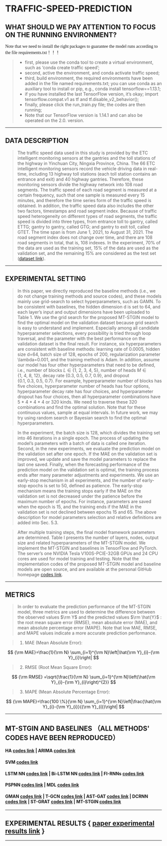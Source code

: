 # TRAFFIC-SPEED-PREDICTION

## WHAT SHOULD WE PAY ATTENTION TO FOCUS ON THE RUNNING ENVIRONMENT?

<font face="微软雅黑" >Note that we need to install the right packages to guarantee the model runs according to the file requirements.txt！！！</font>
  
>* first, please use the conda tool to create a virtual environment, such as ‘conda create traffic speed’;  
> * second, active the environment, and conda activate traffic speed;   
> * third, build environment, the required environments have been added in the file named requirements.txt; you can use conda as an auxiliary tool to install or pip, e.g., conda install tensorflow==1.13.1;    
> * if you have installed the last TensorFlow version, it’s okay; import tensorflow.compat.v1 as tf and tf.disable_v2_behavior();    
> * finally, please click the run_train.py file; the codes are then running;  
> * Note that our TensorFlow version is 1.14.1 and can also be operated on the 2.0. version.  
---
## DATA DESCRIPTION  
> The traffic speed data used in this study is provided by the ETC intelligent monitoring sensors at the gantries and the toll stations of the highway in Yinchuan City, Ningxia Province, China. The 66 ETC intelligent monitoring sensors record the vehicle driving data in real-time, including 13 highway toll stations (each toll station contains an entrance and exit) and 40 highway gantries. Therefore, these monitoring sensors divide the highway network into 108 road segments. The traffic speed of each road segment is measured at a certain frequency, such that one sample is measured every 15 minutes, and therefore the time series form of the traffic speed is obtained. In addition, the traffic speed data also includes the other two factors, timestamps and road segment index. Because of traffic speed heterogeneity on different types of road segments, the traffic speed is divided into three types, from entrance toll to gantry, called ETTG; gantry to gantry, called GTG; and gantry to exit toll, called GTET. The time span is from June 1, 2021, to August 31, 2021. The road segment index does not change over time, and there are 108 road segments in total, that is, 108 indexes. In the experiment, 70% of the data are used as the training set, 15% of the data are used as the validation set, and the remaining 15% are considered as the test set ([dataset link](https://github.com/zouguojian/Traffic-speed-prediction/tree/main/MT-STGIN/data/speed)).
---
## EXPERIMENTAL SETTING  

> In this paper, we directly reproduced the baseline methods (i.e., we do not change training methods and source codes), and these models mainly use grid-search to select hyperparameters, such as GAMN. To be consistent with baselines, the hidden dimension d is set to 64, and each layer’s input and output dimensions have been uploaded to Table 1. We use the grid search for the proposed MT-STGIN model to find the optimal model on the validation dataset because grid search is easy to understand and implement. Especially among all candidate hyperparameter selections, every possibility is tried through loop traversal, and the parameter with the best performance on the validation dataset is the final result. For instance, six hyperparameters are consistent with baseline methods: learning rate of 0.0005, hidden size d=64, batch size of 128, epochs of 200, regularization parameter \lambda=0.001, and the training method is Adam. In addition, assume our model has four other hyperparameters that need to be defined, i.e., number of blocks $L\in\{1,\ 2,\ 3,\ 4,\ 5\}$, number of heads $M\in\left\{1,\ 4,\ 8,\ 12\right\}$, decay rate $\left\{0.3,\ 0.5,\ 0.7,\ 0.9\right\}$, and dropout $\left\{0.1,\ 0.3,\ 0.5,\ 0.7\right\}$. For example, hyperparameter number of blocks has five choices, hyperparameter number of heads has four options, hyperparameter decay rate has four choices, and hyperparameter dropout has four choices, then all hyperparameter combinations have 5 * 4 * 4 * 4 or 320 kinds. We need to traverse these 320 combinations and find the optimal solution. Note that for these continuous values, sample at equal intervals. In future work, we may try using random search or Bayesian search to find the optimal hyperparameters. 

> In the experiment, the batch size is 128, which divides the training set into 46 iterations in a single epoch. The process of updating the model’s parameters with a batch of data is called one iteration. Second, in the new experiments, we evaluate the prediction model on the validation set after one epoch. If the MAE on the validation set is improved, we update and save the model parameters to replace the last one saved. Finally, when the forecasting performance of the prediction model on the validation set is optimal, the training process ends after many parameter adjustments and experiments. We use an early-stop mechanism in all experiments, and the number of early-stop epochs is set to 50, defined as patience. The early-stop mechanism means the training stops early if the MAE on the validation set is not decreased under the patience before the maximum number of epochs. For instance, parameters are saved when the epoch is 15, and the training ends if the MAE in the validation set is not declined between epochs 15 and 65. The above description for model parameters selection and relative definitions are added into Sec. 5.3.


> After multiple training steps, the final model framework parameters are determined. Table I presents the number of layers, nodes, output size and related hyperparameters of the MT-STGIN model. We implement the MT-STGIN and baselines in TensorFlow and PyTorch. The server’s one NVIDIA Tesla V100S-PCIE-32GB GPUs and 24 CPU cores are used for model training and testing. Note that the implementation codes of the proposed MT-STGIN model and baseline models are open source, and are available at the personal GitHub homepage [codes link](https://github.com/zouguojian/Traffic-speed-prediction/tree/main/MT-STGIN).
---
## METRICS

> In order to evaluate the prediction performance of the MT-STGIN model, three metrics are used to determine the difference between the observed values $\rm Y$ and the predicted values $\rm \hat{Y}$ : the root mean square error (RMSE), mean absolute error (MAE), and mean absolute percentage error (MAPE). Note that low MAE, RMSE, and MAPE values indicate a more accurate prediction performance.  

> 1.  MAE (Mean Absolute Error):

$$
{\rm MAE}=\frac{1}{\rm N} \sum_{i=1}^{\rm N}\left|\hat{\rm Y}_{i}-{\rm Y}_{i}\right|
$$

> 2. RMSE (Root Mean Square Error):

$$
{\rm RMSE} =\sqrt{\frac{1}{\rm N} \sum_{i=1}^{\rm N}\left(\hat{\rm Y}_{i}-{\rm Y}_{i}\right)^{2}}
$$

> 3. MAPE (Mean Absolute Percentage Error):

$$
{\rm MAPE}=\frac{100 \%}{\rm N} \sum_{i=1}^{\rm N}\left|\frac{\hat{\rm Y}_{i}-{\rm Y}_{i}}{{\rm Y}_{i}}\right|
$$
  
---

## MT-STGIN AND BASELINES （ALL METHODS' CODES HAVE BEEN REPRODUCED） 
#### HA  [codes link](https://github.com/zouguojian/Traffic-speed-prediction/tree/main/MT-STGIN/baseline/ha)  | ARIMA [codes link](https://github.com/zouguojian/Traffic-speed-prediction/tree/main/MT-STGIN/baseline/arima)  
#### SVM [codes link](https://github.com/zouguojian/Traffic-speed-prediction/tree/main/MT-STGIN/baseline)

#### LSTM NN [codes link](https://github.com/zouguojian/Traffic-speed-prediction/tree/main/MT-STGIN/baseline/lstm) | Bi-LSTM NN [codes link](https://github.com/zouguojian/Traffic-speed-prediction/tree/main/MT-STGIN/baseline/bi_lstm) | FI-RNNs [codes link](https://github.com/zouguojian/Traffic-speed-prediction/tree/main/MT-STGIN/baseline/firnn)
#### PSPNN [codes link](https://github.com/zouguojian/Traffic-speed-prediction/tree/main/MT-STGIN/baseline/pspnn) | MDL [codes link](https://github.com/zouguojian/Traffic-speed-prediction/tree/main/MT-STGIN/baseline/mdl)
#### GMAN [codes link](https://github.com/zouguojian/Traffic-speed-prediction/tree/main/MT-STGIN/baseline/gman) | T-GCN [codes link](https://github.com/zouguojian/Traffic-speed-prediction/tree/main/MT-STGIN/baseline/tgcn) | AST-GAT [codes link](https://github.com/zouguojian/Traffic-speed-prediction/tree/main/MT-STGIN/baseline/astgat) | DCRNN [codes link](https://github.com/zouguojian/Traffic-speed-prediction/tree/main/MT-STGIN/baseline/dcrnn) | ST-GRAT [codes link](https://github.com/zouguojian/Traffic-speed-prediction/tree/main/MT-STGIN/baseline/st_grat) | MT-STGIN [codes link](https://github.com/zouguojian/Traffic-speed-prediction/tree/main/MT-STGIN) 
---
## EXPERIMENTAL RESULTS { [paper experimental results link](https://github.com/zouguojian/Traffic-speed-prediction/tree/main/MT-STGIN/paper) }
---